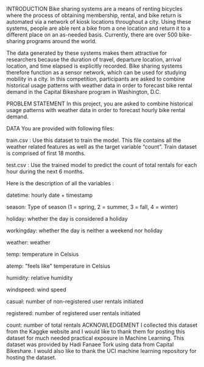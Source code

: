 INTRODUCTION
Bike sharing systems are a means of renting bicycles where the process of obtaining membership, rental, and bike return is automated via a network of kiosk locations throughout a city. Using these systems, people are able rent a bike from a one location and return it to a different place on an as-needed basis. Currently, there are over 500 bike-sharing programs around the world.

The data generated by these systems makes them attractive for researchers because the duration of travel, departure location, arrival location, and time elapsed is explicitly recorded. Bike sharing systems therefore function as a sensor network, which can be used for studying mobility in a city. In this competition, participants are asked to combine historical usage patterns with weather data in order to forecast bike rental demand in the Capital Bikeshare program in Washington, D.C.

PROBLEM STATEMENT
In this project, you are asked to combine historical usage patterns with weather data in order to forecast hourly bike rental demand.

DATA
You are provided with following files:

train.csv : Use this dataset to train the model. This file contains all the weather related features as well as the target variable “count”. Train dataset is comprised of first 18 months.

test.csv : Use the trained model to predict the count of total rentals for each hour during the next 6 months.

Here is the description of all the variables :

datetime: hourly date + timestamp

season: Type of season (1 = spring, 2 = summer, 3 = fall, 4 = winter)

holiday: whether the day is considered a holiday

workingday: whether the day is neither a weekend nor holiday

weather: weather

temp: temperature in Celsius

atemp: "feels like" temperature in Celsius

humidity: relative humidity

windspeed: wind speed

casual: number of non-registered user rentals initiated

registered: number of registered user rentals initiated

count: number of total rentals
ACKNOWLEDGEMENT
I collected this dataset from the Kaggke website and I would like to thank them for posting this dataset for much needed practical exposure in Machine Learning. This dataset was provided by Hadi Fanaee Tork using data from Capital Bikeshare. I would also like to thank the UCI machine learning repository for hosting the dataset.
